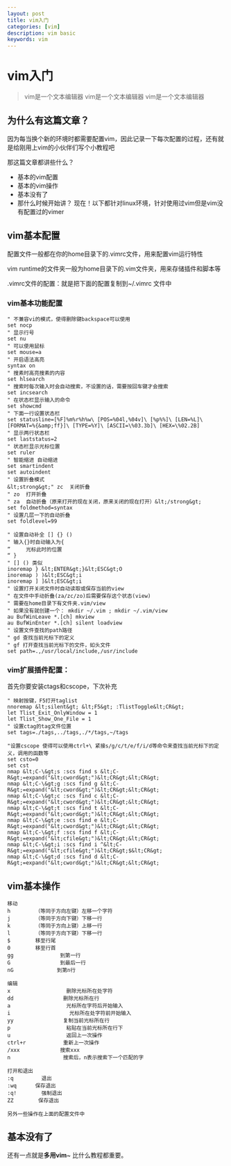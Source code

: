 ```yaml
---
layout: post
title: vim入门
categories: [vim]
description: vim basic
keywords: vim
---
```


# vim入门

> vim是一个文本编辑器   vim是一个文本编辑器  vim是一个文本编辑器

## 为什么有这篇文章？
因为每当换个新的环境时都需要配置vim，因此记录一下每次配置的过程，还有就是给刚用上vim的小伙伴们写个小教程吧

那这篇文章都讲些什么？
* 基本的vim配置
* 基本的vim操作
* 基本没有了
* 那什么时候开始讲？
现在！以下都针对linux环境，针对使用过vim但是vim没有配置过的vimer

## vim基本配置
配置文件一般都在你的home目录下的.vimrc文件，用来配置vim运行特性

vim runtime的文件夹一般为home目录下的.vim文件夹，用来存储插件和脚本等

.vimrc文件的配置：就是把下面的配置复制到~/.vimrc 文件中

### vim基本功能配置

```
" 不兼容vi的模式，使得删除键backspace可以使用
set nocp
" 显示行号
set nu
" 可以使用鼠标
set mouse=a
" 开启语法高亮
syntax on
" 搜素时高亮搜素的内容
set hlsearch
" 搜索时每次输入时会自动搜索，不设置的话，需要按回车键才会搜索
set incsearch
" 在状态栏显示输入的命令
set showcmd
" 下面一行设置状态栏
set statusline=[%F]%m%r%h%w\ [POS=%04l,%04v]\ [%p%%]\ [LEN=%L]\ [FORMAT=%{&amp;ff}]\ [TYPE=%Y]\ [ASCII=\%03.3b]\ [HEX=\%02.2B]
" 显示两行状态栏
set laststatus=2
" 状态栏显示光标位置 
set ruler
" 智能缩进 自动缩进
set smartindent
set autoindent
" 设置折叠模式
&lt;strong&gt;" zc  关闭折叠
" zo  打开折叠
" za  自动折叠（原来打开的现在关闭，原来关闭的现在打开）&lt;/strong&gt;
set foldmethod=syntax
" 设置几层一下的自动折叠
set foldlevel=99
 
" 设置自动补全 [] {} ()
" 输入{}时自动输入为{
”     光标此时的位置
“ }
" [] () 类似
inoremap } &lt;ENTER&gt;}&lt;ESC&gt;O
inoremap ) )&lt;ESC&gt;i
inoremap ] ]&lt;ESC&gt;i
" 设置打开关闭文件时自动读取或保存当前的view
" 在文件中手动折叠(za/zc/zo)后需要保存这个状态(view)
" 需要在home目录下有文件夹.vim/view
" 如果没有就创建一个： mkdir ~/.vim ; mkdir ~/.vim/view
au BufWinLeave *.[ch] mkview
au BufWinEnter *.[ch] silent loadview
" 设置文件查找的path路径
" gd 查找当前光标下的定义
" gf 打开查找当前光标下的文件，如头文件
set path=.,/usr/local/include,/usr/include
 ```


### vim扩展插件配置：
首先你要安装ctags和cscope，下次补充

```
" 映射按键，F5打开taglist
nnoremap &lt;silent&gt; &lt;F5&gt; :TlistToggle&lt;CR&gt; 
let Tlist_Exit_OnlyWindow = 1
let Tlist_Show_One_File = 1
" 设置ctag的tag文件位置
set tags=./tags,../tags,./*/tags,~/tags
 
"设置cscope 使得可以使用ctrl+\ 紧接s/g/c/t/e/f/i/d等命令来查找当前光标下的定义，调用的函数等
set csto=0
set cst
nmap &lt;C-\&gt;s :scs find s &lt;C-R&gt;=expand("&lt;cword&gt;")&lt;CR&gt;&lt;CR&gt;
nmap &lt;C-\&gt;g :scs find g &lt;C-R&gt;=expand("&lt;cword&gt;")&lt;CR&gt;&lt;CR&gt;
nmap &lt;C-\&gt;c :scs find c &lt;C-R&gt;=expand("&lt;cword&gt;")&lt;CR&gt;&lt;CR&gt;
nmap &lt;C-\&gt;t :scs find t &lt;C-R&gt;=expand("&lt;cword&gt;")&lt;CR&gt;&lt;CR&gt;
nmap &lt;C-\&gt;e :scs find e &lt;C-R&gt;=expand("&lt;cword&gt;")&lt;CR&gt;&lt;CR&gt;
nmap &lt;C-\&gt;f :scs find f &lt;C-R&gt;=expand("&lt;cfile&gt;")&lt;CR&gt;&lt;CR&gt;
nmap &lt;C-\&gt;i :scs find i ^&lt;C-R&gt;=expand("&lt;cfile&gt;")&lt;CR&gt;$&lt;CR&gt;
nmap &lt;C-\&gt;d :scs find d &lt;C-R&gt;=expand("&lt;cword&gt;")&lt;CR&gt;&lt;CR&gt;
```


## vim基本操作

```
移动
h        （等同于方向左键）左移一个字符
j        （等同于方向下键）下移一行
k        （等同于方向上键）上移一行
l        （等同于方向下键）下移一行
$        移至行尾
0        移至行首
gg               到第一行
G                到最后一行
nG              到第n行

编辑
x                  删除光标所在处字符
dd                删除光标所在行
a                  光标所在字符后开始输入
i                   光标所在处字符前开始输入
yy                复制当前光标所在行
p                  粘贴在当前光标所在行下
u                  返回上一次操作
ctrl+r            重新上一次操作
/xxx             搜索xxx
n                 搜索后，n表示搜索下一个匹配的字

打开和退出
:q         退出
:wq      保存退出
:q!        强制退出
ZZ        保存退出

另外一些操作在上面的配置文件中
```

## 基本没有了

还有一点就是**多用vim**~ 比什么教程都重要。



